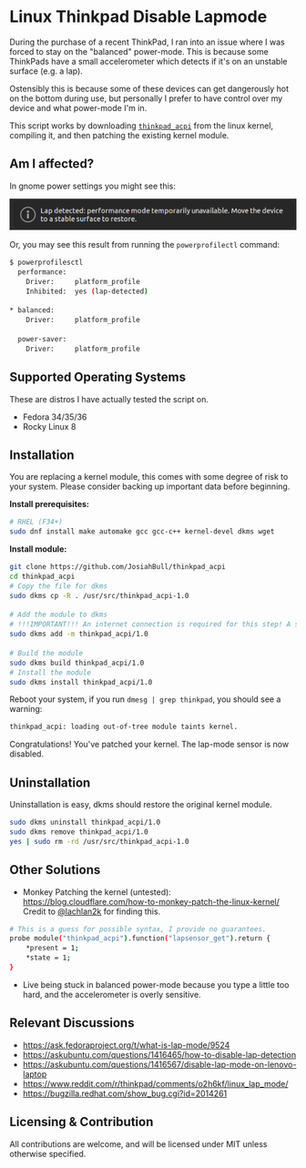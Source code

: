 # Linux Thinkpad Disable Lapmode

During the purchase of a recent ThinkPad, I ran into an issue where I was forced to stay on the "balanced" power-mode. This is because some ThinkPads have a small accelerometer which detects if it's on an unstable surface (e.g. a lap).

Ostensibly this is because some of these devices can get dangerously hot on the bottom during use, but personally I prefer to have control over my device and what power-mode I'm in.


This script works by downloading [`thinkpad_acpi`](https://github.com/torvalds/linux/blob/master/drivers/platform/x86/thinkpad_acpi.c) from the linux kernel, compiling it, and then patching the existing kernel module.


## Am I affected?
In gnome power settings you might see this:

<img src="./example-img.png" alt="screenshot of an output demonstrating lapmode enabled"/>

Or, you may see this result from running the `powerprofilectl` command:
```bash
$ powerprofilesctl
  performance:
    Driver:     platform_profile
    Inhibited:  yes (lap-detected)

* balanced:
    Driver:     platform_profile

  power-saver:
    Driver:     platform_profile

```

## Supported Operating Systems
These are distros I have actually tested the script on.
- Fedora 34/35/36
- Rocky Linux 8

## Installation

You are replacing a kernel module, this comes with some degree of risk to your system. Please consider backing up important data before beginning.

**Install prerequisites:**
```bash
# RHEL (F34+)
sudo dnf install make automake gcc gcc-c++ kernel-devel dkms wget
```

**Install module:**
```bash
git clone https://github.com/JosiahBull/thinkpad_acpi
cd thinkpad_acpi
# Copy the file for dkms
sudo dkms cp -R . /usr/src/thinkpad_acpi-1.0

# Add the module to dkms
# !!!IMPORTANT!!! An internet connection is required for this step! A script will automatically download and patch files from the linux kernel. See scripts/download.sh for more information.
sudo dkms add -m thinkpad_acpi/1.0

# Build the module
sudo dkms build thinkpad_acpi/1.0
# Install the module
sudo dkms install thinkpad_acpi/1.0
```

Reboot your system, if you run `dmesg | grep thinkpad`, you should see a warning:
```bash
thinkpad_acpi: loading out-of-tree module taints kernel.
```

Congratulations! You've patched your kernel. The lap-mode sensor is now disabled.

## Uninstallation
Uninstallation is easy, dkms should restore the original kernel module.

```bash
sudo dkms uninstall thinkpad_acpi/1.0
sudo dkms remove thinkpad_acpi/1.0
yes | sudo rm -rd /usr/src/thinkpad_acpi-1.0
```

## Other Solutions

- Monkey Patching the kernel (untested): https://blog.cloudflare.com/how-to-monkey-patch-the-linux-kernel/ Credit to [@lachlan2k](https://github.com/lachlan2k) for finding this.
```bash
# This is a guess for possible syntax, I provide no guarantees.
probe module("thinkpad_acpi").function("lapsensor_get").return {
    *present = 1;
    *state = 1;
}
```
- Live being stuck in balanced power-mode because you type a little too hard, and the accelerometer is overly sensitive.

## Relevant Discussions

- https://ask.fedoraproject.org/t/what-is-lap-mode/9524
- https://askubuntu.com/questions/1416465/how-to-disable-lap-detection
- https://askubuntu.com/questions/1416567/disable-lap-mode-on-lenovo-laptop
- https://www.reddit.com/r/thinkpad/comments/o2h6kf/linux_lap_mode/
- https://bugzilla.redhat.com/show_bug.cgi?id=2014261

## Licensing & Contribution

All contributions are welcome, and will be licensed under MIT unless otherwise specified.